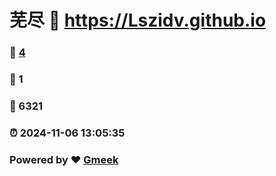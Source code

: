 # 芜尽 :link: https://Lszidv.github.io 
### :page_facing_up: [4](https://Lszidv.github.io/tag.html) 
### :speech_balloon: 1 
### :hibiscus: 6321 
### :alarm_clock: 2024-11-06 13:05:35 
### Powered by :heart: [Gmeek](https://github.com/Meekdai/Gmeek)
